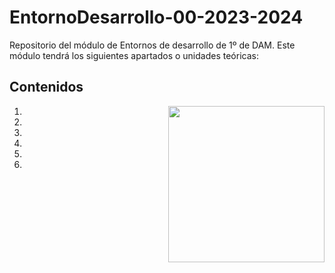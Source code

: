 # EntornoDesarrollo-00-2023-2024
Repositorio del módulo de Entornos de desarrollo de 1º de DAM. Este módulo tendrá los siguientes apartados o unidades teóricas:

<h2>Contenidos</h2>
<picture> <img align="right" src="https://github.com/7oSkaaa/7oSkaaa/blob/main/Images/Right_Side.gif?raw=true" width = 250px></picture>
<ol>
  <li>
    <a href=""></a>
  </li>
  <li>
    <a href=""></a>
  </li>
  <li>
    <a href=""></a>
  </li>
  <li>
    <a href=""></a>
  </li>
  <li>
    <a href=""></a>
  </li>
  <li>
    <a href=""></a>
  </li>
</ol>
